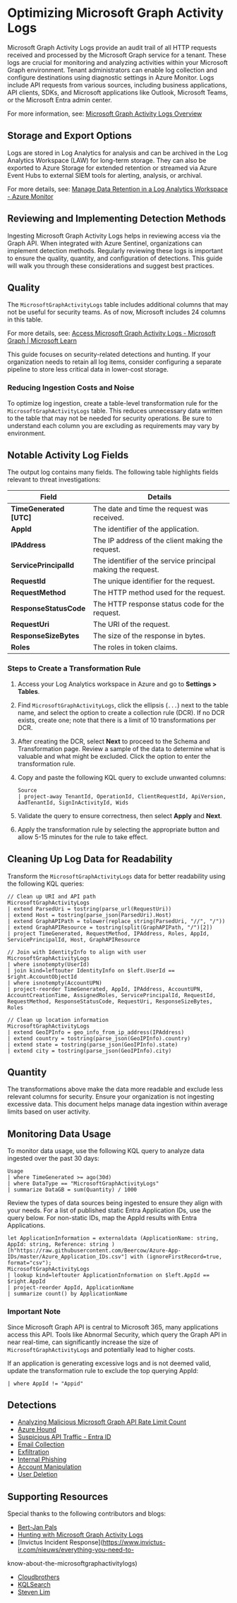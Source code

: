 # Optimizing Microsoft Graph Activity Logs

Microsoft Graph Activity Logs provide an audit trail of all HTTP requests received and processed by the Microsoft Graph service for a tenant. These logs are crucial for monitoring and analyzing activities within your Microsoft Graph environment. Tenant administrators can enable log collection and configure destinations using diagnostic settings in Azure Monitor. Logs include API requests from various sources, including business applications, API clients, SDKs, and Microsoft applications like Outlook, Microsoft Teams, or the Microsoft Entra admin center.

For more information, see: [Microsoft Graph Activity Logs Overview](https://learn.microsoft.com/en-us/graph/microsoft-graph-activity-logs-overview)

## Storage and Export Options

Logs are stored in Log Analytics for analysis and can be archived in the Log Analytics Workspace (LAW) for long-term storage. They can also be exported to Azure Storage for extended retention or streamed via Azure Event Hubs to external SIEM tools for alerting, analysis, or archival.

For more details, see: [Manage Data Retention in a Log Analytics Workspace - Azure Monitor](https://learn.microsoft.com/en-us/azure/azure-monitor/logs/data-retention-configure?tabs=portal-3%2Cportal-1%2Cportal-2)

## Reviewing and Implementing Detection Methods

Ingesting Microsoft Graph Activity Logs helps in reviewing access via the Graph API. When integrated with Azure Sentinel, organizations can implement detection methods. Regularly reviewing these logs is important to ensure the quality, quantity, and configuration of detections. This guide will walk you through these considerations and suggest best practices.

## Quality

The `MicrosoftGraphActivityLogs` table includes additional columns that may not be useful for security teams. As of now, Microsoft includes 24 columns in this table.

For more details, see: [Access Microsoft Graph Activity Logs - Microsoft Graph | Microsoft Learn](https://learn.microsoft.com/en-us/graph/microsoft-graph-activity-logs-overview#what-data-is-available-in-the-microsoft-graph-activity-logs)

This guide focuses on security-related detections and hunting. If your organization needs to retain all log items, consider configuring a separate pipeline to store less critical data in lower-cost storage.

### Reducing Ingestion Costs and Noise

To optimize log ingestion, create a table-level transformation rule for the `MicrosoftGraphActivityLogs` table. This reduces unnecessary data written to the table that may not be needed for security operations. Be sure to understand each column you are excluding as requirements may vary by environment.

## Notable Activity Log Fields

The output log contains many fields. The following table highlights fields relevant to threat investigations:

| Field                  | Details                                                      |
|------------------------|--------------------------------------------------------------|
| **TimeGenerated [UTC]** | The date and time the request was received.                |
| **AppId**              | The identifier of the application.                           |
| **IPAddress**          | The IP address of the client making the request.             |
| **ServicePrincipalId** | The identifier of the service principal making the request. |
| **RequestId**          | The unique identifier for the request.                       |
| **RequestMethod**      | The HTTP method used for the request.                        |
| **ResponseStatusCode** | The HTTP response status code for the request.              |
| **RequestUri**         | The URI of the request.                                     |
| **ResponseSizeBytes**  | The size of the response in bytes.                          |
| **Roles**              | The roles in token claims.                                  |

### Steps to Create a Transformation Rule

1. Access your Log Analytics workspace in Azure and go to **Settings > Tables**.
2. Find `MicrosoftGraphActivityLogs`, click the ellipsis (`...`) next to the table name, and select the option to create a collection rule (DCR). If no DCR exists, create one; note that there is a limit of 10 transformations per DCR.
3. After creating the DCR, select **Next** to proceed to the Schema and Transformation page. Review a sample of the data to determine what is valuable and what might be excluded. Click the option to enter the transformation rule.
4. Copy and paste the following KQL query to exclude unwanted columns:

    ```kql
    Source
    | project-away TenantId, OperationId, ClientRequestId, ApiVersion, AadTenantId, SignInActivityId, Wids
    ```

5. Validate the query to ensure correctness, then select **Apply** and **Next**.
6. Apply the transformation rule by selecting the appropriate button and allow 5-15 minutes for the rule to take effect.

## Cleaning Up Log Data for Readability

Transform the `MicrosoftGraphActivityLogs` data for better readability using the following KQL queries:

```kql
// Clean up URI and API path
MicrosoftGraphActivityLogs
| extend ParsedUri = tostring(parse_url(RequestUri))
| extend Host = tostring(parse_json(ParsedUri).Host)
| extend GraphAPIPath = tolower(replace_string(ParsedUri, "//", "/"))
| extend GraphAPIResource = tostring(split(GraphAPIPath, "/")[2])
| project TimeGenerated, RequestMethod, IPAddress, Roles, AppId, ServicePrincipalId, Host, GraphAPIResource
```

```kql
// Join with IdentityInfo to align with user
MicrosoftGraphActivityLogs
| where isnotempty(UserId)
| join kind=leftouter IdentityInfo on $left.UserId == $right.AccountObjectId
| where isnotempty(AccountUPN)
| project-reorder TimeGenerated, AppId, IPAddress, AccountUPN, AccountCreationTime, AssignedRoles, ServicePrincipalId, RequestId, RequestMethod, ResponseStatusCode, RequestUri, ResponseSizeBytes, Roles
```

```kql
// Clean up location information
MicrosoftGraphActivityLogs
| extend GeoIPInfo = geo_info_from_ip_address(IPAddress)
| extend country = tostring(parse_json(GeoIPInfo).country)
| extend state = tostring(parse_json(GeoIPInfo).state)
| extend city = tostring(parse_json(GeoIPInfo).city)
```

## Quantity

The transformations above make the data more readable and exclude less relevant columns for security. Ensure your organization is not ingesting excessive data. This document helps manage data ingestion within average limits based on user activity.

## Monitoring Data Usage

To monitor data usage, use the following KQL query to analyze data ingested over the past 30 days:

```kql
Usage
| where TimeGenerated >= ago(30d)
| where DataType == "MicrosoftGraphActivityLogs"
| summarize DataGB = sum(Quantity) / 1000
```

Review the types of data sources being ingested to ensure they align with your needs. For a list of published static Entra Application IDs, use the query below. For non-static IDs, map the AppId results with Entra Applications.

```kql
let ApplicationInformation = externaldata (ApplicationName: string, AppId: string, Reference: string ) [h"https://raw.githubusercontent.com/Beercow/Azure-App-IDs/master/Azure_Application_IDs.csv"] with (ignoreFirstRecord=true, format="csv");
MicrosoftGraphActivityLogs
| lookup kind=leftouter ApplicationInformation on $left.AppId == $right.AppId
| project-reorder AppId, ApplicationName
| summarize count() by ApplicationName
```

### Important Note

Since Microsoft Graph API is central to Microsoft 365, many applications access this API. Tools like Abnormal Security, which query the Graph API in near real-time, can significantly increase the size of `MicrosoftGraphActivityLogs` and potentially lead to higher costs.

If an application is generating excessive logs and is not deemed valid, update the transformation rule to exclude the top querying AppId:

```kql
| where AppId != "Appid"
```

## Detections

* [Analyzing Malicious Microsoft Graph API Rate Limit Count](https://github.com/SlimKQL/Hunting-Queries-Detection-Rules/blob/main/Sentinel/Analyzing%20Malicious%20Microsoft%20Graph%20API%20Rate%20Limit%20Count.kql)
* [Azure Hound](https://github.com/Bert-JanP/Hunting-Queries-Detection-Rules/blob/main/Graph%20API/AzureHound.md)
* [Suspicious API Traffic - Entra ID](https://github.com/SlimKQL/Hunting-Queries-Detection-Rules/blob/main/Sentinel/NEW%20Microsoft%20Graph%20API%20Identity%20Protection%20KQL%20Detection.kql)
* [Email Collection](https://github.com/MSJosh/documentation/blob/main/Sentinel/Graph%20API/Email%20collection.md)
* [Exfiltration](https://github.com/MSJosh/documentation/blob/main/Sentinel/Graph%20API/Exfiltration.md)
* [Internal Phishing](https://github.com/MSJosh/documentation/blob/main/Sentinel/Graph%20API/Internal%20phishing.md)
* [Account Manipulation](https://github.com/MSJosh/documentation/blob/main/Sentinel/Graph%20API/Privilege%20escalation.md)
* [User Deletion](https://github.com/MSJosh/documentation/blob/main/Sentinel/Graph%20API/User%20Delete.md)

## Supporting Resources

Special thanks to the following contributors and blogs:

* [Bert-Jan Pals](https://kqlquery.com/posts/graphactivitylogs/)
* [Hunting with Microsoft Graph Activity Logs](https://techcommunity.microsoft.com/t5/microsoft-security-experts-blog/hunting-with-microsoft-graph-activity-logs/ba-p/4234632)
* [Invictus Incident Response](https://www.invictus-ir.com/nieuws/everything-you-need-to-

know-about-the-microsoftgraphactivitylogs)
* [Cloudbrothers](https://www.cloudbrothers.info/detect-threats-microsoft-graph-logs-part-1/)
* [KQLSearch](https://www.kqlsearch.com/)
* [Steven Lim](https://www.linkedin.com/in/0x534c/)

